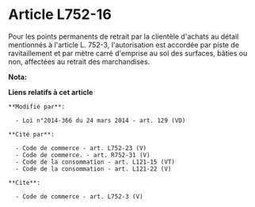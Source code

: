 # Article L752-16

Pour les points permanents de retrait par la clientèle d'achats au détail mentionnés à l'article L. 752-3, l'autorisation est
accordée par piste de ravitaillement et par mètre carré d'emprise au sol des surfaces, bâties ou non, affectées au retrait
des marchandises.

**Nota:**



**Liens relatifs à cet article**

	**Modifié par**:

	  - Loi n°2014-366 du 24 mars 2014 - art. 129 (VD)

	**Cité par**:

	  - Code de commerce - art. L752-23 (V)
	  - Code de commerce. - art. R752-31 (V)
	  - Code de la consommation - art. L121-15 (VT)
	  - Code de la consommation - art. L121-22 (V)

	**Cite**:

	  - Code de commerce - art. L752-3 (V)
